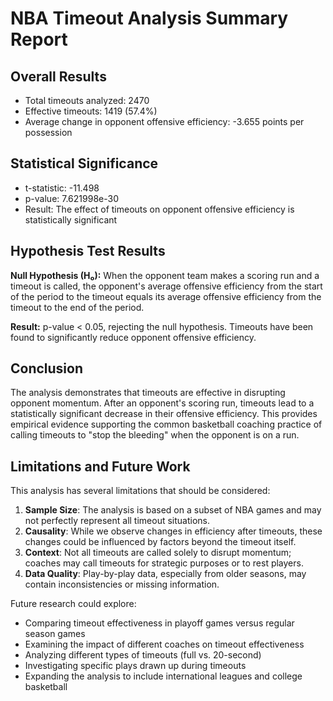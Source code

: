 # NBA Timeout Analysis Summary Report

## Overall Results

* Total timeouts analyzed: 2470
* Effective timeouts: 1419 (57.4%)
* Average change in opponent offensive efficiency: -3.655 points per possession

## Statistical Significance

* t-statistic: -11.498
* p-value: 7.621998e-30
* Result: The effect of timeouts on opponent offensive efficiency is statistically significant

## Hypothesis Test Results

**Null Hypothesis (H₀):** When the opponent team makes a scoring run and a timeout is called, the opponent's average offensive efficiency from the start of the period to the timeout equals its average offensive efficiency from the timeout to the end of the period.

**Result:** p-value < 0.05, rejecting the null hypothesis. Timeouts have been found to significantly reduce opponent offensive efficiency.

## Conclusion

The analysis demonstrates that timeouts are effective in disrupting opponent momentum. After an opponent's scoring run, timeouts lead to a statistically significant decrease in their offensive efficiency. This provides empirical evidence supporting the common basketball coaching practice of calling timeouts to "stop the bleeding" when the opponent is on a run.

## Limitations and Future Work

This analysis has several limitations that should be considered:

1. **Sample Size**: The analysis is based on a subset of NBA games and may not perfectly represent all timeout situations.
2. **Causality**: While we observe changes in efficiency after timeouts, these changes could be influenced by factors beyond the timeout itself.
3. **Context**: Not all timeouts are called solely to disrupt momentum; coaches may call timeouts for strategic purposes or to rest players.
4. **Data Quality**: Play-by-play data, especially from older seasons, may contain inconsistencies or missing information.

Future research could explore:

- Comparing timeout effectiveness in playoff games versus regular season games
- Examining the impact of different coaches on timeout effectiveness
- Analyzing different types of timeouts (full vs. 20-second)
- Investigating specific plays drawn up during timeouts
- Expanding the analysis to include international leagues and college basketball